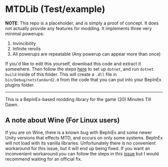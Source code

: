 # MTDLib (Test/example)

**NOTE**: This repo is a placeholder, and is simply a proof of concept. It does not actually provide any features for modding.
It implements three very minimal powerups:
1. Invincibility
2. Infinite rerolls
3. All powerups are repeatable (Any powerup can appear more than once)

If you'd like to edit this yourself, download this code and extract it somewhere. Then follow the steps [here](https://docs.bepinex.dev/articles/dev_guide/plugin_tutorial/1_setup.html) to set up `dotnet`, and run `dotnet build` inside of this folder. This will create a `.dll` file in `bin/Debug/netstandard2.0` from the code that you can put into your BepInEx plugins folder.

---

This is a BepInEx-based modding library for the game (20) Minutes Till Dawn.

## A note about Wine (For Linux users)

If you are on Wine, there is a known bug with BepInEx and some newer Unity versions that effects MTD, and occurs on only some systems. BepInEx will not load with its vanilla libraries. Unfortunately there is no convenient workaround for this issue, but it will end up being fixed. If you want an inconvenient workaround you can follow the steps in this [issue](https://github.com/BepInEx/BepInEx/issues/313) but I would recommend waiting for an official fix.
